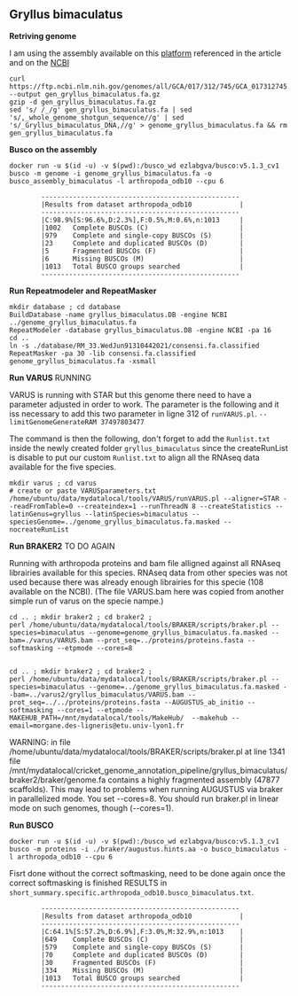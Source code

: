 ## Gryllus bimaculatus

**Retriving genome** 

I am using the assembly available on this [platform](http://gbimaculatusgenome.rc.fas.harvard.edu) referenced in the article and on the [NCBI](https://www.ncbi.nlm.nih.gov/assembly/GCA_017312745.1/) 
```
curl https://ftp.ncbi.nlm.nih.gov/genomes/all/GCA/017/312/745/GCA_017312745.1_Gbim_1.0/GCA_017312745.1_Gbim_1.0_genomic.fna.gz --output gen_gryllus_bimaculatus.fa.gz
gzip -d gen_gryllus_bimaculatus.fa.gz
sed 's/ /_/g' gen_gryllus_bimaculatus.fa | sed 's/,_whole_genome_shotgun_sequence//g' | sed 's/_Gryllus_bimaculatus_DNA,//g' > genome_gryllus_bimaculatus.fa && rm gen_gryllus_bimaculatus.fa
```

**Busco on the assembly**
```
docker run -u $(id -u) -v $(pwd):/busco_wd ezlabgva/busco:v5.1.3_cv1 busco -m genome -i genome_gryllus_bimaculatus.fa -o busco_assembly_bimaculatus -l arthropoda_odb10 --cpu 6
```
```
        --------------------------------------------------
        |Results from dataset arthropoda_odb10            |
        --------------------------------------------------
        |C:98.9%[S:96.6%,D:2.3%],F:0.5%,M:0.6%,n:1013     |
        |1002   Complete BUSCOs (C)                       |
        |979    Complete and single-copy BUSCOs (S)       |
        |23     Complete and duplicated BUSCOs (D)        |
        |5      Fragmented BUSCOs (F)                     |
        |6      Missing BUSCOs (M)                        |
        |1013   Total BUSCO groups searched               |
        --------------------------------------------------
```

**Run Repeatmodeler and RepeatMasker**

```
mkdir database ; cd database 
BuildDatabase -name gryllus_bimaculatus.DB -engine NCBI ../genome_gryllus_bimaculatus.fa
RepeatModeler -database gryllus_bimaculatus.DB -engine NCBI -pa 16
cd .. 
ln -s ./database/RM_33.WedJun91310442021/consensi.fa.classified
RepeatMasker -pa 30 -lib consensi.fa.classified genome_gryllus_bimaculatus.fa -xsmall
```

**Run VARUS** RUNNING 

VARUS is running with STAR but this genome there need to have a parameter adjusted in order to work. 
The parameter is the following and it iss necessary to add this two parameter in ligne 312 of `runVARUS.pl`.
```--limitGenomeGenerateRAM 37497803477```

The command is then the following, don't forget to add the `Runlist.txt` inside the newly created folder `gryllus_bimaculatus` since the createRunList is disable to put our custom `Runlist.txt` to align all the RNAseq data available for the five species.
```
mkdir varus ; cd varus 
# create or paste VARUSparameters.txt
/home/ubuntu/data/mydatalocal/tools/VARUS/runVARUS.pl --aligner=STAR --readFromTable=0 --createindex=1 --runThreadN 8 --createStatistics --latinGenus=gryllus --latinSpecies=bimaculatus --speciesGenome=../genome_gryllus_bimaculatus.fa.masked --nocreateRunList
```

**Run BRAKER2** TO DO AGAIN 

Running with arthropoda proteins and bam file alligned against all RNAseq librairies available for this species. RNAseq data from other species was not used because there was already enough librairies for this specie (108 available on the NCBI). (The file VARUS.bam here was copied from another simple run of varus on the specie nampe.)
```
cd .. ; mkdir braker2 ; cd braker2 ;
perl /home/ubuntu/data/mydatalocal/tools/BRAKER/scripts/braker.pl --species=bimaculatus --genome=genome_gryllus_bimaculatus.fa.masked --bam=./varus/VARUS.bam --prot_seq=../proteins/proteins.fasta --softmasking --etpmode --cores=8


cd .. ; mkdir braker2 ; cd braker2 ;
perl /home/ubuntu/data/mydatalocal/tools/BRAKER/scripts/braker.pl --species=bimaculatus --genome=../genome_gryllus_bimaculatus.fa.masked --bam=../varus2/gryllus_bimaculatus/VARUS.bam --prot_seq=../../proteins/proteins.fasta --AUGUSTUS_ab_initio --softmasking --cores=1 --etpmode --MAKEHUB_PATH=/mnt/mydatalocal/tools/MakeHub/  --makehub --email=morgane.des-ligneris@etu.univ-lyon1.fr
```

 WARNING: in file /home/ubuntu/data/mydatalocal/tools/BRAKER/scripts/braker.pl at line 1341
file /mnt/mydatalocal/cricket_genome_annotation_pipeline/gryllus_bimaculatus/braker2/braker/genome.fa contains a highly fragmented assembly (47877 scaffolds). This may lead to problems when running AUGUSTUS via braker in parallelized mode. You set --cores=8. You should run braker.pl in linear mode on such genomes, though (--cores=1).

**Run BUSCO** 

```
docker run -u $(id -u) -v $(pwd):/busco_wd ezlabgva/busco:v5.1.3_cv1 busco -m proteins -i ./braker/augustus.hints.aa -o busco_bimaculatus -l arthropoda_odb10 --cpu 6
```
Fisrt done without the correct softmasking, need to be done again once the correct softmasking is finished
RESULTS in `short_summary.specific.arthropoda_odb10.busco_bimaculatus.txt`.

```
        --------------------------------------------------
        |Results from dataset arthropoda_odb10            |
        --------------------------------------------------
        |C:64.1%[S:57.2%,D:6.9%],F:3.0%,M:32.9%,n:1013    |
        |649    Complete BUSCOs (C)                       |
        |579    Complete and single-copy BUSCOs (S)       |
        |70     Complete and duplicated BUSCOs (D)        |
        |30     Fragmented BUSCOs (F)                     |
        |334    Missing BUSCOs (M)                        |
        |1013   Total BUSCO groups searched               |
        --------------------------------------------------
```